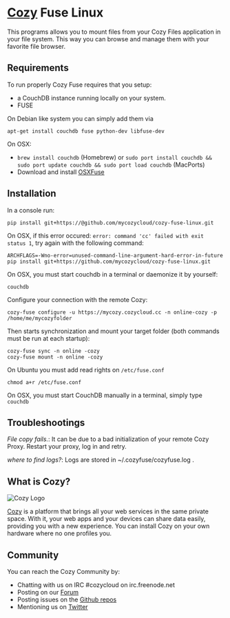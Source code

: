 # [Cozy](http://cozy.io) Fuse Linux

This programs allows you to mount files from your Cozy Files application in
your file system. This way you can browse and manage them with your favorite
file browser.


## Requirements

To run properly Cozy Fuse requires that you setup:

* a CouchDB instance running locally on your system.
* FUSE

On Debian like system you can simply add them via

    apt-get install couchdb fuse python-dev libfuse-dev

On OSX:
* `brew install couchdb` (Homebrew) or `sudo port install couchdb && sudo port update couchdb && sudo port load couchdb` (MacPorts)
* Download and install [OSXFuse](http://osxfuse.github.io/)

## Installation

In a console run:

    pip install git+https://@github.com/mycozycloud/cozy-fuse-linux.git

On OSX, if this error occured: `error: command 'cc' failed with exit status 1`, try again with the following command:

    ARCHFLAGS=-Wno-error=unused-command-line-argument-hard-error-in-future pip install git+https://github.com/mycozycloud/cozy-fuse-linux.git

On OSX, you must start couchdb in a terminal or daemonize it by yourself:

    couchdb

Configure your connection with the remote Cozy:

    cozy-fuse configure -u https://mycozy.cozycloud.cc -n online-cozy -p /home/me/mycozyfolder

Then starts synchronization and mount your target folder (both commands must
be run at each startup):

    cozy-fuse sync -n online -cozy
    cozy-fuse mount -n online -cozy

On Ubuntu you must add read rights on `/etc/fuse.conf`

    chmod a+r /etc/fuse.conf

On OSX, you must start CouchDB manually in a terminal, simply type `couchdb`


## Troubleshootings

*File copy fails.*: It can be due to a bad initialization of your remote Cozy
Proxy. Restart your proxy, log in and retry.

*where to find logs?*: Logs are stored in ~/.cozyfuse/cozyfuse.log .

## What is Cozy?

![Cozy
Logo](https://raw.github.com/mycozycloud/cozy-setup/gh-pages/assets/images/happycloud.png)

[Cozy](http://cozy.io) is a platform that brings all your web services in the
same private space.  With it, your web apps and your devices can share data
easily, providing you
with a new experience. You can install Cozy on your own hardware where no one
profiles you.

## Community

You can reach the Cozy Community by:

* Chatting with us on IRC #cozycloud on irc.freenode.net
* Posting on our
  [Forum](https://groups.google.com/forum/?fromgroups#!forum/cozy-cloud)
* Posting issues on the [Github repos](https://github.com/mycozycloud/)
* Mentioning us on [Twitter](http://twitter.com/mycozycloud)

